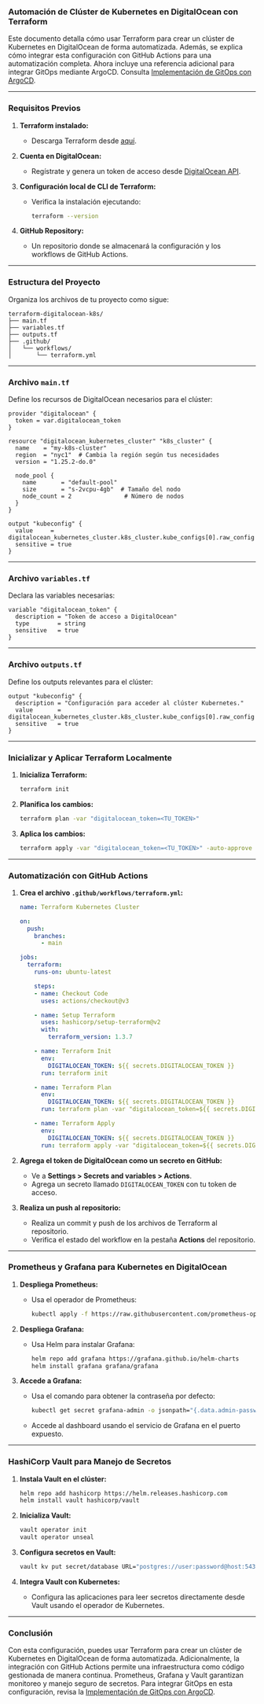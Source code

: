 ### Automación de Clúster de Kubernetes en DigitalOcean con Terraform

Este documento detalla cómo usar Terraform para crear un clúster de Kubernetes en DigitalOcean de forma automatizada. Además, se explica cómo integrar esta configuración con GitHub Actions para una automatización completa. Ahora incluye una referencia adicional para integrar GitOps mediante ArgoCD. Consulta [Implementación de GitOps con ArgoCD](argocd_gitops_kubernetes).

---

### **Requisitos Previos**

1. **Terraform instalado:**
   - Descarga Terraform desde [aquí](https://www.terraform.io/downloads).

2. **Cuenta en DigitalOcean:**
   - Regístrate y genera un token de acceso desde [DigitalOcean API](https://cloud.digitalocean.com/account/api).

3. **Configuración local de CLI de Terraform:**
   - Verifica la instalación ejecutando:
     ```bash
     terraform --version
     ```

4. **GitHub Repository:**
   - Un repositorio donde se almacenará la configuración y los workflows de GitHub Actions.

---

### **Estructura del Proyecto**

Organiza los archivos de tu proyecto como sigue:

```
terraform-digitalocean-k8s/
├── main.tf
├── variables.tf
├── outputs.tf
├── .github/
│   └── workflows/
│       └── terraform.yml
```

---

### **Archivo `main.tf`**

Define los recursos de DigitalOcean necesarios para el clúster:

```hcl
provider "digitalocean" {
  token = var.digitalocean_token
}

resource "digitalocean_kubernetes_cluster" "k8s_cluster" {
  name    = "my-k8s-cluster"
  region  = "nyc1"  # Cambia la región según tus necesidades
  version = "1.25.2-do.0"

  node_pool {
    name       = "default-pool"
    size       = "s-2vcpu-4gb"  # Tamaño del nodo
    node_count = 2               # Número de nodos
  }
}

output "kubeconfig" {
  value     = digitalocean_kubernetes_cluster.k8s_cluster.kube_configs[0].raw_config
  sensitive = true
}
```

---

### **Archivo `variables.tf`**

Declara las variables necesarias:

```hcl
variable "digitalocean_token" {
  description = "Token de acceso a DigitalOcean"
  type        = string
  sensitive   = true
}
```

---

### **Archivo `outputs.tf`**

Define los outputs relevantes para el clúster:

```hcl
output "kubeconfig" {
  description = "Configuración para acceder al clúster Kubernetes."
  value       = digitalocean_kubernetes_cluster.k8s_cluster.kube_configs[0].raw_config
  sensitive   = true
}
```

---

### **Inicializar y Aplicar Terraform Localmente**

1. **Inicializa Terraform:**
   ```bash
   terraform init
   ```

2. **Planifica los cambios:**
   ```bash
   terraform plan -var "digitalocean_token=<TU_TOKEN>"
   ```

3. **Aplica los cambios:**
   ```bash
   terraform apply -var "digitalocean_token=<TU_TOKEN>" -auto-approve
   ```

---

### **Automatización con GitHub Actions**

1. **Crea el archivo `.github/workflows/terraform.yml`:**
   ```yaml
   name: Terraform Kubernetes Cluster

   on:
     push:
       branches:
         - main

   jobs:
     terraform:
       runs-on: ubuntu-latest

       steps:
       - name: Checkout Code
         uses: actions/checkout@v3

       - name: Setup Terraform
         uses: hashicorp/setup-terraform@v2
         with:
           terraform_version: 1.3.7

       - name: Terraform Init
         env:
           DIGITALOCEAN_TOKEN: ${{ secrets.DIGITALOCEAN_TOKEN }}
         run: terraform init

       - name: Terraform Plan
         env:
           DIGITALOCEAN_TOKEN: ${{ secrets.DIGITALOCEAN_TOKEN }}
         run: terraform plan -var "digitalocean_token=${{ secrets.DIGITALOCEAN_TOKEN }}"

       - name: Terraform Apply
         env:
           DIGITALOCEAN_TOKEN: ${{ secrets.DIGITALOCEAN_TOKEN }}
         run: terraform apply -var "digitalocean_token=${{ secrets.DIGITALOCEAN_TOKEN }}" -auto-approve
   ```

2. **Agrega el token de DigitalOcean como un secreto en GitHub:**
   - Ve a **Settings > Secrets and variables > Actions**.
   - Agrega un secreto llamado `DIGITALOCEAN_TOKEN` con tu token de acceso.

3. **Realiza un push al repositorio:**
   - Realiza un commit y push de los archivos de Terraform al repositorio.
   - Verifica el estado del workflow en la pestaña **Actions** del repositorio.

---

### **Prometheus y Grafana para Kubernetes en DigitalOcean**

1. **Despliega Prometheus:**
   - Usa el operador de Prometheus:
     ```bash
     kubectl apply -f https://raw.githubusercontent.com/prometheus-operator/prometheus-operator/main/bundle.yaml
     ```

2. **Despliega Grafana:**
   - Usa Helm para instalar Grafana:
     ```bash
     helm repo add grafana https://grafana.github.io/helm-charts
     helm install grafana grafana/grafana
     ```

3. **Accede a Grafana:**
   - Usa el comando para obtener la contraseña por defecto:
     ```bash
     kubectl get secret grafana-admin -o jsonpath="{.data.admin-password}" | base64 --decode
     ```
   - Accede al dashboard usando el servicio de Grafana en el puerto expuesto.

---

### **HashiCorp Vault para Manejo de Secretos**

1. **Instala Vault en el clúster:**
   ```bash
   helm repo add hashicorp https://helm.releases.hashicorp.com
   helm install vault hashicorp/vault
   ```

2. **Inicializa Vault:**
   ```bash
   vault operator init
   vault operator unseal
   ```

3. **Configura secretos en Vault:**
   ```bash
   vault kv put secret/database URL="postgres://user:password@host:5432/db"
   ```

4. **Integra Vault con Kubernetes:**
   - Configura las aplicaciones para leer secretos directamente desde Vault usando el operador de Kubernetes.

---

### **Conclusión**

Con esta configuración, puedes usar Terraform para crear un clúster de Kubernetes en DigitalOcean de forma automatizada. Adicionalmente, la integración con GitHub Actions permite una infraestructura como código gestionada de manera continua. Prometheus, Grafana y Vault garantizan monitoreo y manejo seguro de secretos. Para integrar GitOps en esta configuración, revisa la [Implementación de GitOps con ArgoCD](argocd_gitops_kubernetes).

